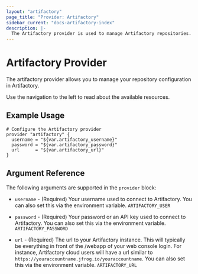 ```yaml
---
layout: "artifactory"
page_title: "Provider: Artifactory"
sidebar_current: "docs-artifactory-index"
description: |-
  The Artifactory provider is used to manage Artifactory repositories.
---
```


# Artifactory Provider

The artifactory provider allows you to manage your repository configuration in Artifactory.

Use the navigation to the left to read about the available resources.

## Example Usage

```
# Configure the Artifactory provider
provider "artifactory" {
  username = "${var.artifactory_username}"
  password = "${var.artifactory_password}"
  url      = "${var.artifactory_url}"
}
```

## Argument Reference

The following arguments are supported in the `provider` block:

* `username` - (Required) Your username used to connect to Artifactory. You can
  also set this via the environment variable. `ARTIFACTORY_USER`

* `password` - (Required) Your password or an API key used to connect to Artifactory. You can
  also set this via the environment variable. `ARTIFACTORY_PASSWORD`

* `url` - (Required) The url to your Artifactory instance. This will typically be
  everything in front of the /webapp of your web console login. For instance, Artifactory
  cloud users will have a url similar to `https://youraccountname.jfrog.io/youraccountname`. You can
  also set this via the environment variable. `ARTIFACTORY_URL`